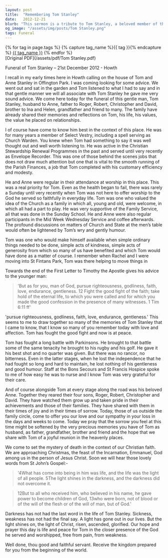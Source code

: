 ```yaml
---
layout: post
title:  "Remembering Tom Stanley"
date:   2012-12-21
blurb: "This sermon is a tribute to Tom Stanley, a beloved member of the church community, who passed away on 21st December 2012. The sermon reflects on Tom's life, his values, and his commitment to the church. It also offers comfort and hope to the grieving family, reminding them of the Christian faith's promise of eternal life."
og_image: "/assets/img/posts/Tom Stanley.png"
tags: Funeral
---    
```

<div class="tag-pills">
  {% for tag in page.tags %}
    {% capture tag_name %}{{ tag }}{% endcapture %}
    <a href="{{ site.baseurl }}/tag/{{ tag_name | slugify }}" class="tag-pill">{{ tag_name }}</a>
  {% endfor %}
</div>
[Original PDF](/assets/pdf/Tom Stanley.pdf)

Funeral of Tom Stanley – 21st December 2012 - Howth

I recall in my early times here in Howth calling on the house of Tom and Anne Stanley in Offington Park. I was coming looking for some advice. We went out and sat in the garden and Tom listened to what I had to say and in that gentle manner we will all associate with Tom Stanley he gave me very sound advice. We come here today for the funeral of this gentle man, Tom Stanley, husband to Anne, father to Roger, Robert, Christopher and David, brother to Ina and Helen, grandfather and friend to many. The family have already shared their memories and reflections on Tom, his life, his values, the value he placed on relationships.

I of course have come to know him best in the context of this place. He was for many years a member of Select Vestry, including a spell serving as Church Warden. You knew when Tom had something to say it was well thought out and well worth listening to. He was active in the Christian Stewardship Renewal Programmes in the past and served until very recently as Envelope Recorder. This was one of those behind the scenes jobs that does not draw much attention but one that is vital to the smooth running of the Parish Finances, a job that Tom completed with his customary efficiency and modesty.

He and Anne were regular in their attendance at worship in this place. This was a real priority for Tom. Even as the health began to fail, there was rarely a Sunday until very recently when Tom was not here to offer worship to the God he served so faithfully in everyday life. Tom was one who valued the idea of the Church as a family in which all, young and old, were welcome, in which all had a part to play. He was very supportive of the Family Service, all that was done in the Sunday School. He and Anne were also regular participants in the Mid Week Wednesday Service and coffee afterwards. The profound discussions on matters of Church and State at the men’s table would often be lightened by Tom’s wry and gently humour.

Tom was one who would make himself available when simple ordinary things needed to be done, simple acts of kindness, simple acts of generosity from which so many of us have benefited and which Tom would have done as a matter of course. I remember when Rachel and I were moving into St Fintans Park, Tom was there helping to move things in

Towards the end of the First Letter to Timothy the Apostle gives his advice to the younger man:

> 'But as for you, man of God, pursue righteousness, godliness, faith, love, endurance, gentleness. 12 Fight the good fight of the faith; take hold of the eternal life, to which you were called and for which you made the good confession in the presence of many witnesses. 1 Tim 6:11 ff'

'pursue righteousness, godliness, faith, love, endurance, gentleness.' This seems to me to draw together so many of the memories of Tom Stanley that I came to know, that I know so many of you remember today with love and affection. Tom has fought the good fight and now is at peace.

Tom has fought a long battle with Parkinsons. He brought to that battle some of the same tenacity he brought to his rugby and his golf. He gave it his best shot and no quarter was given. But there was no rancor, no bitterness. Even in the latter stages, when he lost the independence that he had fought so long and hard to maintain, he lost nothing of his gentleness and good humour. Staff at the Bons Secours and St Francis Hospice spoke to me of how easy he was to nurse and I know Tom was very grateful for their care.

And of course alongside Tom at every stage along the road was his beloved Anne. Together they reared their four sons, Roger, Robert, Christopher and David. They have watched them grow up and taken pride in their achievements and those of their families. They have shared with them in their times of joy and in their times of sorrow. Today, those of us outside the family circle, come to offer you our love and our sympathy in your loss in the days and weeks to come. Today we pray that the sorrow you feel at this time might be softened by the very precious memories you have of Tom as husband, as father, grandfather, brother and friend and the hope that we share with Tom of a joyful reunion in the heavenly places.

We come to set the mystery of death in the context of our Christian faith. We are approaching Christmas, the feast of the Incarnation, Emmanuel, God among us in the person of Jesus Christ. Soon we will hear those lovely words from St John’s Gospel:-

> '4What has come into being in him was life, and the life was the light of all people. 5The light shines in the darkness, and the darkness did not overcome it.

> 12But to all who received him, who believed in his name, he gave power to become children of God, 13who were born, not of blood or of the will of the flesh or of the will of man, but of God.'

Darkness has not had the last word in the life of Tom Stanley. Sickness, weakness has not had the final say. A light has gone out in our lives. But the light shines on, the light of Christ, risen, ascended, glorified. Our hope and prayer this day is life and peace for Tom in the closer presence of the God he served and worshipped, free from pain, from weakness.

Well done, thou good and faithful servant. Receive the kingdom prepared for you from the beginning of the world.
